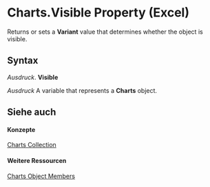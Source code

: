 
# Charts.Visible Property (Excel)

Returns or sets a  **Variant** value that determines whether the object is visible.


## Syntax

 _Ausdruck_. **Visible**

 _Ausdruck_ A variable that represents a **Charts** object.


## Siehe auch


#### Konzepte


[Charts Collection](06d4602e-a713-7ca0-db39-2d8a29f084a0.md)
#### Weitere Ressourcen


[Charts Object Members](http://msdn.microsoft.com/library/209281d5-4fda-65f1-ac1c-6ae43c2764ba%28Office.15%29.aspx)
